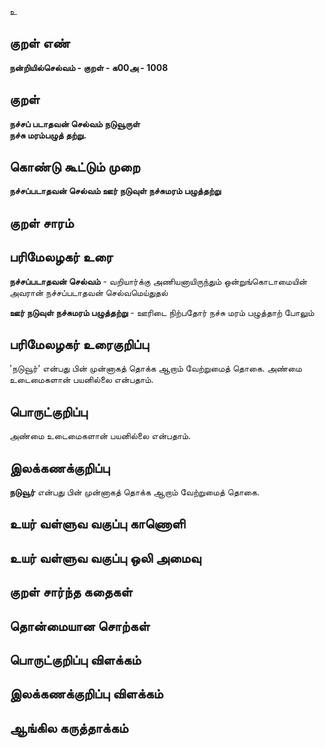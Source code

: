 உ

## குறள் எண் 

**நன்றியில்செல்வம் - குறள் - க00அ - 1008**

## குறள் 

**நச்சப் படாதவன் செல்வம் நடுவூருள்  
நச்சு மரம்பழுத் தற்று.** 

## கொண்டு கூட்டும் முறை

**நச்சப்படாதவன் செல்வம் ஊர் நடுவுள் நச்சுமரம் பழுத்தற்று**

## குறள் சாரம் 


## பரிமேலழகர் உரை

**நச்சப்படாதவன் செல்வம்** - வறியார்க்கு அணியனாயிருந்தும் ஒன்றுங்கொடாமையின் அவரான் நச்சப்படாதவன் செல்வமெய்துதல்

**ஊர் நடுவுள் நச்சுமரம் பழுத்தற்று** - ஊரிடை நிற்பதோர் நச்சு மரம் பழுத்தாற் போலும்

## பரிமேலழகர் உரைகுறிப்பு   

'நடுவூர்' என்பது பின் முன்னாகத் தொக்க ஆறாம் வேற்றுமைத் தொகை. அண்மை உடைமைகளான் பயனில்லை என்பதாம்.

## பொருட்குறிப்பு 

அண்மை உடைமைகளான் பயனில்லை என்பதாம்.

## இலக்கணக்குறிப்பு  

**நடுவூர்** என்பது பின் முன்னாகத் தொக்க ஆறாம் வேற்றுமைத் தொகை.

## உயர் வள்ளுவ வகுப்பு காணொளி


## உயர் வள்ளுவ வகுப்பு ஒலி அமைவு 

 
## குறள் சார்ந்த கதைகள் 


## தொன்மையான சொற்கள்


## பொருட்குறிப்பு விளக்கம்


## இலக்கணக்குறிப்பு விளக்கம்


## ஆங்கில கருத்தாக்கம் 


